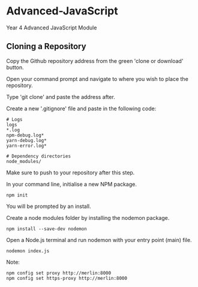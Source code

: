 # Advanced-JavaScript
Year 4 Advanced JavaScript Module

## Cloning a Repository

Copy the Github repository address from the green 'clone or download' button.

Open your command prompt and navigate to where you wish to place the repository.

Type 'git clone' and paste the address after.

Create a new '.gitignore' file and paste in the following code:

```
# Logs
logs
*.log
npm-debug.log*
yarn-debug.log*
yarn-error.log*

# Dependency directories
node_modules/
```

Make sure to push to your repository after this step.

In your command line, initialise a new NPM package.

`npm init`

You will be prompted by an install.

Create a node modules folder by installing the nodemon package.

`npm install --save-dev nodemon`

Open a Node.js terminal and run nodemon with your entry point (main) file.

`nodemon index.js`

Note:

```
npm config set proxy http://merlin:8000
npm config set https-proxy http://merlin:8000
```
